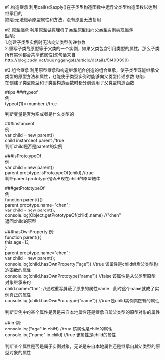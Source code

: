 #1.构造继承
利用call()或apply()在子类型构造函数中运行父类型构造函数以达到继承目的<br>
缺陷:无法继承原型属性和方法，没有原型无法复用

#2.原型继承
利用原型链原理将子类型原型指向父类型实例实现继承<br>
缺陷:<br>
1.创建子类型实例时无法向父类型传递参数<br>
2.重写子类的原型等于父类的一个实例，如果父类包含引用类型的属性，那么子类所有实例都会共享该属性(这句话来自http://blog.csdn.net/xuqinggangsls/article/details/51490390)

#3.组合继承
利用原型继承和构造继承组合创造的组合继承，使子类型既能继承父类型的原型方法和属性，也能使子类型实例时能够向父类型传递参数
缺陷:<br>
在创建子类型原型和子类型构造函数时都分别调用了父类型构造函数

#tips
###typeof                  
例:<br>
typeof(1)==number  //true

判断变量是否为空或者是什么类型的

###instanceof              
例:<br> 
var child = new parent()     
child instanceof parent //true  
判断child是否是parent的实例 

###isPrototypeOf           
例:<br> 
var child = new parent()    
parent.prototype.isPrototypeOf(child) //true  
判断parent.prototype是否出现在child的原型链中

###getPrototypeOf        
例:<br> 
function parent(){}<br> 
parent.prototype.name="chen";<br> 
var child = new parent();<br> 
console.log(Object.getPrototypeOf(child).name)  //"chen"<br> 
返回child的原型

###hasOwnProperty
例:<br> 
function parent(){<br> 
  this.age=13;<br> 
}<br> 
parent.prototype.name="chen";<br> 
var child = new parent();<br> 
console.log(child.hasOwnProperty("age"))    //true   该属性是child继承父类型构造函数的属性<br> 
console.log(child.hasOwnPrototype("name"))  //false  该属性是从父类型原型对象继承来的<br> 
child.name="tan";                           //通过重写屏蔽了原来的属性name，此时这个name就成了实例真正的属性<br> 
console.log(child.hasOwnPrototype("name"))  //true  是child实例真正有的属性 <br> 
<br>
判断实例中的某个属性是否是来自本地属性还是继承自其父类型的原型对象的属性

##in
例:<br> 
console.log("age" in child)    //true  该属性是child的属性<br> 
console.log("name" in child)   //true  该属性是child的属性<br> 
<br>
判断某个属性是否是属于实例对象，无论是来自本地属性还是继承自其父类型的原型对象的属性


